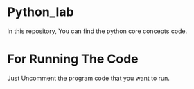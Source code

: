 # Python_lab
In this repository, You can find the python core concepts code.

# For Running The Code

Just Uncomment the program code that you want to run.